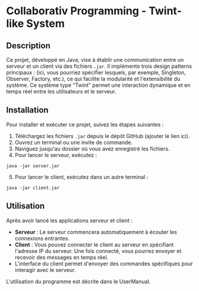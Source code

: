 # Collaborativ Programming - Twint-like System

## Description
Ce projet, développé en Java, vise à établir une communication entre un serveur et un client via des fichiers `.jar`. Il implémente trois design patterns principaux : (ici, vous pourriez spécifier lesquels, par exemple, Singleton, Observer, Factory, etc.), ce qui facilite la modularité et l'extensibilité du système. Ce système type "Twint" permet une interaction dynamique et en temps réel entre les utilisateurs et le serveur.

## Installation
Pour installer et exécuter ce projet, suivez les étapes suivantes :
1. Téléchargez les fichiers `.jar` depuis le dépôt GitHub (ajouter le lien ici).
2. Ouvrez un terminal ou une invite de commande.
3. Naviguez jusqu'au dossier où vous avez enregistré les fichiers.
4. Pour lancer le serveur, exécutez :
```
java -jar server.jar
```
5. Pour lancer le client, exécutez dans un autre terminal :
```
java -jar client.jar
```
## Utilisation
Après avoir lancé les applications serveur et client :
- **Serveur** : Le serveur commencera automatiquement à écouter les connexions entrantes.
- **Client** : Vous pouvez connecter le client au serveur en spécifiant l'adresse IP du serveur. Une fois connecté, vous pourrez envoyer et recevoir des messages en temps réel.
- L'interface du client permet d'envoyer des commandes spécifiques pour interagir avec le serveur.

L'utilisation du programme est décrite dans le UserManual.
